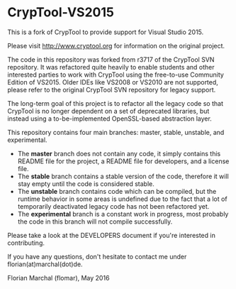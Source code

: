 # CrypTool-VS2015

This is a fork of CrypTool to provide support for Visual Studio 2015.

Please visit http://www.cryptool.org for information on the original project.

The code in this repository was forked from r3717 of the CrypTool SVN repository. It was refactored quite heavily to enable students and other interested parties to work with CrypTool using the free-to-use Community Edition of VS2015. Older IDEs like VS2008 or VS2010 are not supported, please refer to the original CrypTool SVN repository for legacy support.

The long-term goal of this project is to refactor all the legacy code so that CrypTool is no longer dependent on a set of deprecated libraries, but instead using a to-be-implemented OpenSSL-based abstraction layer.

This repository contains four main branches: master, stable, unstable, and experimental.

- The **master** branch does not contain any code, it simply contains this README file for the project, a README file for developers, and a license file.
- The **stable** branch contains a stable version of the code, therefore it will stay empty until the code is considered stable.
- The **unstable** branch contains code which can be compiled, but the runtime behavior in some areas is undefined due to the fact that a lot of temporarily deactivated legacy code has not been refactored yet.
- The **experimental** branch is a constant work in progress, most probably the code in this branch will not compile successfully.

Please take a look at the DEVELOPERS document if you're interested in contributing.

If you have any questions, don't hesitate to contact me under florian(at)marchal(dot)de.

Florian Marchal (flomar), May 2016

